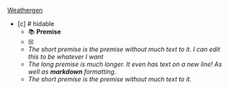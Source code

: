 [Weathergen](obsidian.md/Attachments/Weathergen.xlsm%20-%20Shortcut.lnk)

- [c] # hidable
  - 📚 **Premise**
  - [x] 
  - <i>The short premise is the premise without much text to it. I can edit this to be
whatever
I
want</i>
  - <i>The long premise is much longer.
It even has text on a new line!
As well as **markdown** formatting.</i>
  - <i>The short premise is the premise without much text to it.</i>
 